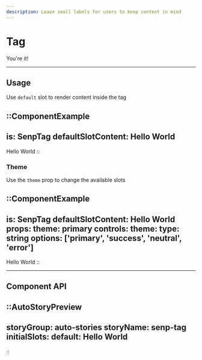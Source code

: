 ```yaml
---
description: Leave small labels for users to keep content in mind
---
```


# Tag

You're it!

---

## Usage

Use `default` slot to render content inside the tag

::ComponentExample
---
is: SenpTag
defaultSlotContent: Hello World
---
Hello World
::

### Theme

Use the `theme` prop to change the available slots

::ComponentExample
---
is: SenpTag
defaultSlotContent: Hello World
props:
  theme: primary
controls:
  theme:
    type: string
    options: ['primary', 'success', 'neutral', 'error']
---
Hello World
::

<hr class="my-20">

## Component API

::AutoStoryPreview
---
storyGroup: auto-stories
storyName: senp-tag
initialSlots:
  default: Hello World
---
::